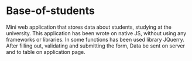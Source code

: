# Base-of-students
Mini web application that stores data about students, studying at the university.
This application has been wrote on native JS, without using any frameworks or libraries.
In some functions has been used library JQuerry.
After filling out, validating and submitting the form, Data be sent on server and to table on application page.
